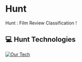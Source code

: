 # Hunt
Hunt : Film Review Classification !

## 💻 Hunt Technologies
[![Our Tech](https://skillicons.dev/icons?i=python,tensorflow)](https://skillicons.dev)